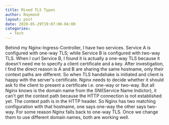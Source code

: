 ```yaml
---
title: Mixed TLS Types
author: Raymond
layout: post
date: 2020-05-29T19:07:00-04:00
categories:
  - Tech
---
```

Behind my Nginx-Ingress-Controller, I have two services. Service A is configured with one-way TLS; while Service B is configured with two-way TLS.
When I curl Service B, I found it is actually a one-way TLS because it doesn't need me to specify a client certificate and a key.
After investigation, I find the direct reason is A and B are sharing the same hostname, only their context paths are different. So when TLS handshake is initiated and client is happy with the server's certificate. Nginx needs to decide whether it should ask fo the client to present a certificate i.e. one-way or two-way. But all Nginx knows is the domain name from the SNI(Service Name Indictor), it can't get the context path because the HTTP connection is not established yet. The context path is in the HTTP header. So Nginx has two matching configuration with that hostname, one says one-way the other says two-way. For some reason Nginx falls back to one-way TLS.
Once we change them to use different domain names, both are working well.